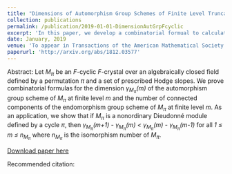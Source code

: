```yaml
---
title: "Dimensions of Automorphism Group Schemes of Finite Level Truncation of <var>F</var>-Cyclic <var>F</var>-Crystals"
collection: publications
permalink: /publication/2019-01-01-DimensionAutGrpFcyclic
excerpt: 'In this paper, we develop a combinatorial formual to calculate the dimension of the automorphism group of <var>F</var>-cyclic <var>F</var>-crystal over an algebraically close dfield at some finite level. This is a joint work with Zeyu Ding.'
date: January, 2019
venue: 'To appear in Transactions of the American Mathematical Society'
paperurl: 'http://arxiv.org/abs/1812.03577'
---
```

Abstract: Let <var>M<sub>&#960;</sub></var> be an <var>F</var>-cyclic <var>F</var>-crystal over an algebraically closed field defined by a permutation <var>&#960;</var> and a set of prescribed Hodge slopes. We prove combinatorial formulas for the dimension <var>&#947;<sub>M<sub>&#960;</sub></sub>(m)</var> of the automorphism group scheme of <var>M<sub>&#960;</sub></var> at finite level <var>m</var> and the number of connected components of the endomorphism group scheme of <var>M<sub>&#960;</sub></var>  at finite level <var>m</var>. As an application, we show that if <var>M<sub>&#960;</sub></var> is a nonordinary Dieudonné module defined by a cycle <var>&#960;</var>, then <var>&#947;<sub>M<sub>&#960;</sub></sub>(m+1) - &#947;<sub>M<sub>&#960;</sub></sub>(m) &lt; &#947;<sub>M<sub>&#960;</sub></sub>(m) - &#947;<sub>M<sub>&#960;</sub></sub>(m-1) </var> for all <var>1 &le; m &le; n<sub>M<sub>&#960;</sub></sub></var> where <var>n<sub>M<sub>&#960;</sub></sub></var> is the isomorphism number of <var>M<sub>&#960;</sub></var>.

[Download paper here](http://arxiv.org/abs/1812.03577)

Recommended citation:

